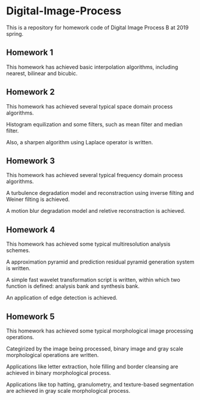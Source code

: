 # Digital-Image-Process

This is a repository for homework code of Digital Image Process B at 2019 spring.

## Homework 1

This homework has achieved basic interpolation algorithms, including nearest, bilinear and bicubic.

## Homework 2

This homework has achieved several typical space domain process algorithms.

Histogram equilization and some filters, such as mean filter and median filter.

Also, a sharpen algorithm using Laplace operator is written.

## Homework 3

This homework has achieved several typical frequency domain process algorithms.

A turbulence degradation model and reconstraction using inverse filting and Weiner filting is achieved.

A motion blur degradation model and reletive reconstraction is achieved.

## Homework 4

This homework has achieved some typical multiresolution analysis schemes.

A approximation pyramid and prediction residual pyramid generation system is written.

A simple fast wavelet transformation script is written, within which two function is defined: analysis bank and synthesis bank.

An application of edge detection is achieved.

## Homework 5

This homework has achieved some typical morphological image processing operations.

Categirized by the image being processed, binary image and gray scale morphological operations are written.

Applications like letter extraction, hole filling and border cleansing are achieved in binary morphological process.

Applications like top hatting, granulometry, and texture-based segmentation are achieved in gray scale morphological process.
